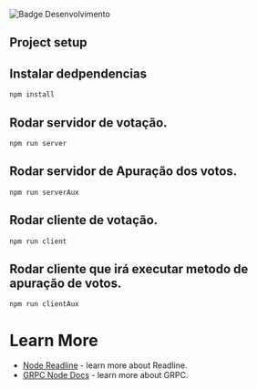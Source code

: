 ![Badge Desenvolvimento](http://img.shields.io/static/v1?label=STATUS&message=EM%20DESENVOLVIMENTO&color=GREEN&style=for-the-badge)

## Project setup

## Instalar dedpendencias

```
npm install

```

## Rodar servidor de votação.

```
npm run server
```

## Rodar servidor de Apuração dos votos.

```
npm run serverAux
```

## Rodar cliente de votação.

```
npm run client
```

## Rodar cliente que irá executar metodo de apuração de votos.

```
npm run clientAux
```

# Learn More

- [Node Readline](https://nodejs.org/api/readline.html) - learn more about Readline.
- [GRPC Node Docs](https://grpc.io/docs/languages/node/basics/) - learn more about GRPC.
